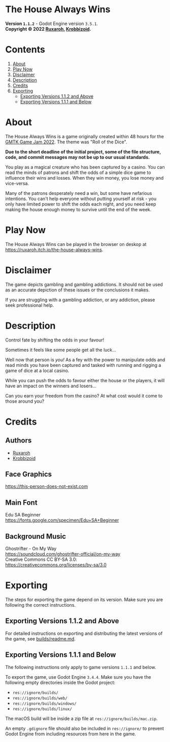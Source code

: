 # The House Always Wins
__Version `1.1.2`__ - Godot Engine version `3.5.1`.  
__Copyright &copy; 2022 [Ruxaroh](https://github.com/ruxaroh),
[Krobbizoid](https://github.com/krobbi).__

# Contents
1. [About](#about)
2. [Play Now](#play-now)
3. [Disclaimer](#disclaimer)
4. [Description](#description)
5. [Credits](#credits)
6. [Exporting](#exporting)
   * [Exporting Versions 1.1.2 and Above](#exporting-versions-112-and-above)
   * [Exporting Versions 1.1.1 and Below](#exporting-versions-111-and-below)

# About
The House Always Wins is a game originally created within 48 hours for the
[GMTK Game Jam 2022](https://itch.io/jam/gmtk-jam-2022). The theme was
"Roll of the Dice".

__Due to the short deadline of the initial project, some of the file structure,
code, and commit messages may not be up to our usual standards.__

You play as a magical creature who has been captured by a casino. You can read
the minds of patrons and shift the odds of a simple dice game to influence
their wins and losses. When they win money, you lose money and vice-versa.

Many of the patrons desperately need a win, but some have nefarious intentions.
You can't help everyone without putting yourself at risk - you only have
limited power to shift the odds each night, and you need keep making the house
enough money to survive until the end of the week.

# Play Now
The House Always Wins can be played in the browser on deskop at
https://ruxaroh.itch.io/the-house-always-wins.

# Disclaimer
The game depicts gambling and gambling addictions. It should not be used as an
accurate depiction of these issues or the conclusions it makes.

If you are struggling with a gambling addiction, or any addiction, please seek
professional help.

# Description
Control fate by shifting the odds in your favour!

Sometimes it feels like some people get all the luck...

Well now that person is _you!_ As a fey with the power to manipulate odds and
read minds you have been captured and tasked with running and rigging a game of
dice at a local casino.

While you can push the odds to favour either the house or the players, it will
have an impact on the winners and losers...

Can you earn your freedom from the casino? At what cost would it come to those
around you?

# Credits

## Authors
* [Ruxaroh](https://github.com/ruxaroh)
* [Krobbizoid](https://github.com/krobbizoid)

## Face Graphics
https://this-person-does-not-exist.com

## Main Font
Edu SA Beginner  
https://fonts.google.com/specimen/Edu+SA+Beginner

## Background Music
Ghostrifter - On My Way  
https://soundcloud.com/ghostrifter-official/on-my-way  
Creative Commons CC BY-SA 3.0: https://creativecommons.org/licenses/by-sa/3.0

# Exporting
The steps for exporting the game depend on its version. Make sure you are
following the correct instructions.

## Exporting Versions 1.1.2 and Above
For detailed instructions on exporting and distributing the latest versions of
the game, see [builds/readme.md](./builds/readme.md).

## Exporting Versions 1.1.1 and Below
The following instructions only apply to game versions `1.1.1` and below.

To export the game, use Godot Engine `3.4.4`. Make sure you have the following
empty directories inside the Godot project:

* `res://ignore/builds/`
* `res://ignore/builds/web/`
* `res://ignore/builds/windows/`
* `res://ignore/builds/linux/`

The macOS build will be inside a zip file at `res://ignore/builds/mac.zip`.

An empty `.gdignore` file should also be included in `res://ignore/` to prevent
Godot Engine from including resources from here in the game.
